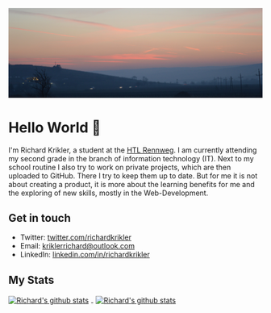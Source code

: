 [![Hello World 👋](https://raw.githubusercontent.com/RichardKrikler/richardkrikler/master/banner.jpg)][1]

# Hello World 👋

I'm Richard Krikler, a student at the [HTL Rennweg][2]. I am currently attending my second grade in the branch of
information technology (IT). Next to my school routine I also try to work on private projects, which are then uploaded
to GitHub. There I try to keep them up to date. But for me it is not about creating a product, it is more about the
learning benefits for me and the exploring of new skills, mostly in the Web-Development.


## Get in touch

- Twitter: [twitter.com/richardkrikler][3]
- Email: [kriklerrichard@outlook.com][4]
- LinkedIn: [linkedin.com/in/richardkrikler][5]

## My Stats

<a href="https://github.com/RichardKrikler"><img style="padding-right: 5px;" align="center"
        src="https://github-readme-stats.vercel.app/api/top-langs/?username=richardkrikler&bg_color=1d1f21&title_color=fefefe&text_color=c8c9cb&layout=compact"
        alt="Richard's github stats">
    </img></a>
<a href="https://github.com/RichardKrikler"><img style="padding-left: 5px;" align="center"
        src="https://github-readme-stats.vercel.app/api?username=richardkrikler&count_private=true&show_icons=true&bg_color=1d1f21&title_color=fefefe&text_color=c8c9cb&icon_color=deb39f"
        alt="Richard's github stats">
    </img></a>

[1]: https://richardkrikler.com
[2]: https://www.htl.rennweg.at
[3]: https://twitter.com/richardkrikler
[4]: mailto:kriklerrichard@outlook.com
[5]: https://www.linkedin.com/in/richardkrikler
